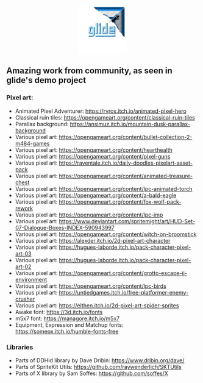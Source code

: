 <p align="center">
    <img src="glide_logo_transparent.png" width="128" max-width="80%" alt="Glide"/>
</p>

## Amazing work from community, as seen in glide's demo project

### Pixel art:

- Animated Pixel Adventurer: https://rvros.itch.io/animated-pixel-hero
- Classical ruin tiles: https://opengameart.org/content/classical-ruin-tiles
- Parallax background: https://ansimuz.itch.io/mountain-dusk-parallax-background
- Various pixel art: https://opengameart.org/content/bullet-collection-2-m484-games
- Various pixel art: https://opengameart.org/content/hearthealth
- Various pixel art: https://opengameart.org/content/pixel-guns
- Various pixel art: https://raventale.itch.io/daily-doodles-pixelart-asset-pack
- Various pixel art: https://opengameart.org/content/animated-treasure-chest
- Various pixel art: https://opengameart.org/content/lpc-animated-torch
- Various pixel art: https://opengameart.org/content/a-bald-eagle
- Various pixel art: https://opengameart.org/content/fox-wolf-pack-rework
- Various pixel art: https://opengameart.org/content/lpc-imp
- Various pixel art: https://www.deviantart.com/spritemight/art/HUD-Set-07-Dialogue-Boxes-INDEX-590943997
- Various pixel art: https://opengameart.org/content/witch-on-broomstick
- Various pixel art: https://alexder.itch.io/2d-pixel-art-character
- Various pixel art: https://hugues-laborde.itch.io/pack-character-pixel-art-03
- Various pixel art: https://hugues-laborde.itch.io/pack-character-pixel-art-02
- Various pixel art: https://opengameart.org/content/grotto-escape-ii-environment
- Various pixel art: https://opengameart.org/content/lpc-birds
- Various pixel art: https://untiedgames.itch.io/free-platformer-enemy-crusher
- Various pixel art: https://elthen.itch.io/2d-pixel-art-spider-sprites
- Awake font: https://3d.itch.io/fonts
- m5x7 font: https://managore.itch.io/m5x7
- Equipment, Expression and Matchup fonts: https://somepx.itch.io/humble-fonts-free

### Libraries

- Parts of DDHid library by Dave Dribin: https://www.dribin.org/dave/
- Parts of SpriteKit Utils: https://github.com/raywenderlich/SKTUtils
- Parts of X library by Sam Soffes: https://github.com/soffes/X